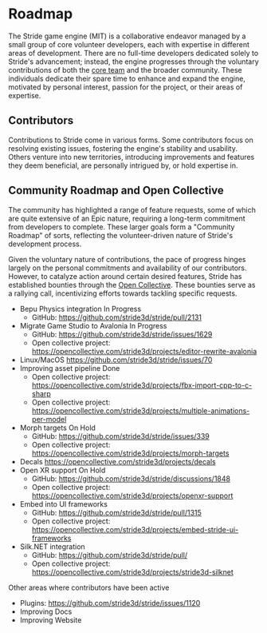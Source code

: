 # Roadmap
The Stride game engine (MIT) is a collaborative endeavor managed by a small group of core volunteer developers, each with expertise in different areas of development. There are no full-time developers dedicated solely to Stride's advancement; instead, the engine progresses through the voluntary contributions of both the [core team](core-team.md) and the broader community. These individuals dedicate their spare time to enhance and expand the engine, motivated by personal interest, passion for the project, or their areas of expertise.

## Contributors
Contributions to Stride come in various forms. Some contributors focus on resolving existing issues, fostering the engine's stability and usability. Others venture into new territories, introducing improvements and features they deem beneficial, are personally intrigued by, or hold expertise in.

## Community Roadmap and Open Collective
The community has highlighted a range of feature requests, some of which are quite extensive of an Epic nature, requiring a long-term commitment from developers to complete. These larger goals form a "Community Roadmap" of sorts, reflecting the volunteer-driven nature of Stride's development process.

Given the voluntary nature of contributions, the pace of progress hinges largely on the personal commitments and availability of our contributors. However, to catalyze action around certain desired features, Stride has established bounties through the [Open Collective](https://opencollective.com/stride3d). These bounties serve as a rallying call, incentivizing efforts towards tackling specific requests.

- Bepu Physics integration <span class="badge text-bg-warning">In Progress</span>
  - GitHub: https://github.com/stride3d/stride/pull/2131
- Migrate Game Studio to Avalonia <span class="badge text-bg-warning">In Progress</span>
  - GitHub: https://github.com/stride3d/stride/issues/1629
  - Open collective project: https://opencollective.com/stride3d/projects/editor-rewrite-avalonia
- Linux/MacOS https://github.com/stride3d/stride/issues/70
- Improving asset pipeline <span class="badge text-bg-success">Done</span>
  - Open collective project: https://opencollective.com/stride3d/projects/fbx-import-cpp-to-c-sharp
  - Open collective project: https://opencollective.com/stride3d/projects/multiple-animations-per-model
- Morph targets <span class="badge text-bg-info">On Hold</span>
  - GitHub: https://github.com/stride3d/stride/issues/339
  - Open collective project: https://opencollective.com/stride3d/projects/morph-targets
- Decals https://opencollective.com/stride3d/projects/decals
- Open XR support <span class="badge text-bg-info">On Hold</span>
  - GitHub: https://github.com/stride3d/stride/discussions/1848
  - Open collective project: https://opencollective.com/stride3d/projects/openxr-support
- Embed into UI frameworks
  - GitHub: https://github.com/stride3d/stride/pull/1315
  - Open collective project: https://opencollective.com/stride3d/projects/embed-stride-ui-frameworks
- Silk.NET integration
  - GitHub: https://github.com/stride3d/stride/pull/
  - Open collective project: https://opencollective.com/stride3d/projects/stride3d-silknet

Other areas where contributors have been active 
- Plugins: https://github.com/stride3d/stride/issues/1120
- Improving Docs
- Improving Website

